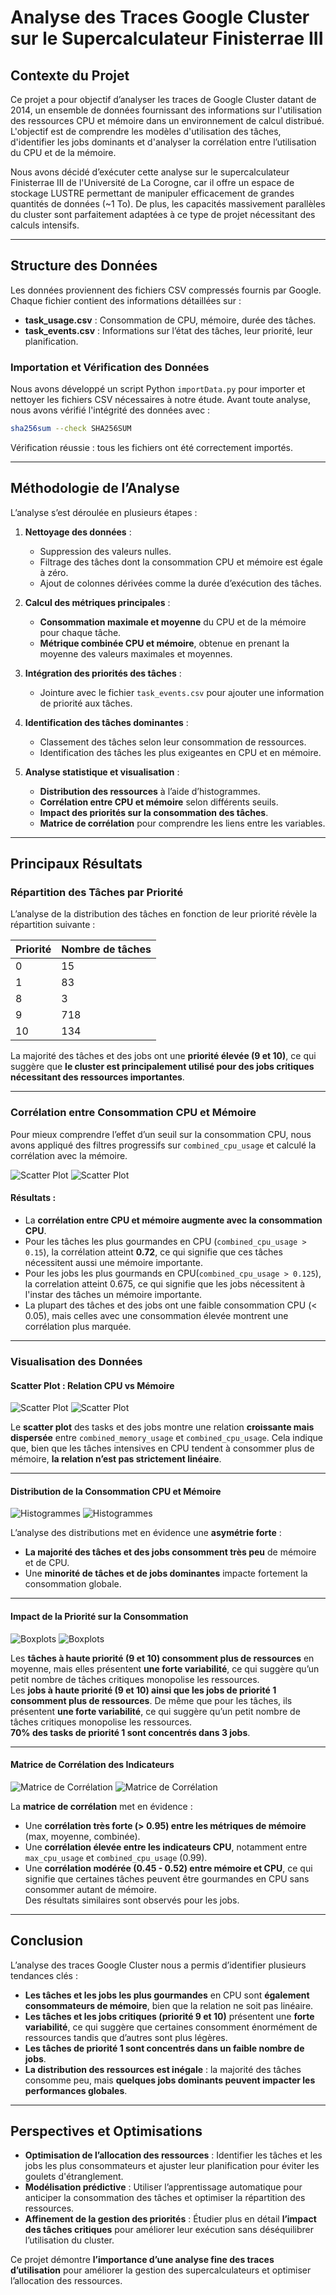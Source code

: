 # Analyse des Traces Google Cluster sur le Supercalculateur Finisterrae III

## Contexte du Projet

Ce projet a pour objectif d’analyser les traces de Google Cluster datant de 2014, un ensemble de données fournissant des informations sur l'utilisation des ressources CPU et mémoire dans un environnement de calcul distribué. L'objectif est de comprendre les modèles d'utilisation des tâches, d'identifier les jobs dominants et d'analyser la corrélation entre l’utilisation du CPU et de la mémoire.

Nous avons décidé d’exécuter cette analyse sur le supercalculateur Finisterrae III de l'Université de La Corogne, car il offre un espace de stockage LUSTRE permettant de manipuler efficacement de grandes quantités de données (~1 To). De plus, les capacités massivement parallèles du cluster sont parfaitement adaptées à ce type de projet nécessitant des calculs intensifs.

---

## Structure des Données

Les données proviennent des fichiers CSV compressés fournis par Google. Chaque fichier contient des informations détaillées sur :

- **task_usage.csv** : Consommation de CPU, mémoire, durée des tâches.
- **task_events.csv** : Informations sur l’état des tâches, leur priorité, leur planification.

### Importation et Vérification des Données

Nous avons développé un script Python `importData.py` pour importer et nettoyer les fichiers CSV nécessaires à notre étude. Avant toute analyse, nous avons vérifié l'intégrité des données avec :

```bash
sha256sum --check SHA256SUM
```

Vérification réussie : tous les fichiers ont été correctement importés.

---

## Méthodologie de l’Analyse

L’analyse s’est déroulée en plusieurs étapes :

1. **Nettoyage des données** :

   - Suppression des valeurs nulles.
   - Filtrage des tâches dont la consommation CPU et mémoire est égale à zéro.
   - Ajout de colonnes dérivées comme la durée d’exécution des tâches.

2. **Calcul des métriques principales** :

   - **Consommation maximale et moyenne** du CPU et de la mémoire pour chaque tâche.
   - **Métrique combinée CPU et mémoire**, obtenue en prenant la moyenne des valeurs maximales et moyennes.

3. **Intégration des priorités des tâches** :

   - Jointure avec le fichier `task_events.csv` pour ajouter une information de priorité aux tâches.

4. **Identification des tâches dominantes** :

   - Classement des tâches selon leur consommation de ressources.
   - Identification des tâches les plus exigeantes en CPU et en mémoire.

5. **Analyse statistique et visualisation** :
   - **Distribution des ressources** à l’aide d’histogrammes.
   - **Corrélation entre CPU et mémoire** selon différents seuils.
   - **Impact des priorités sur la consommation des tâches**.
   - **Matrice de corrélation** pour comprendre les liens entre les variables.

---

## Principaux Résultats

### Répartition des Tâches par Priorité

L’analyse de la distribution des tâches en fonction de leur priorité révèle la répartition suivante :

| Priorité | Nombre de tâches |
| -------- | ---------------- |
| 0        | 15               |
| 1        | 83               |
| 8        | 3                |
| 9        | 718              |
| 10       | 134              |

La majorité des tâches et des jobs ont une **priorité élevée (9 et 10)**, ce qui suggère que **le cluster est principalement utilisé pour des jobs critiques nécessitant des ressources importantes**.

---

### Corrélation entre Consommation CPU et Mémoire

Pour mieux comprendre l’effet d’un seuil sur la consommation CPU, nous avons appliqué des filtres progressifs sur `combined_cpu_usage` et calculé la corrélation avec la mémoire.

![Scatter Plot](Images/tasks_corr.png)
![Scatter Plot](Images/jobs_corr.png)

#### Résultats :

- La **corrélation entre CPU et mémoire augmente avec la consommation CPU**.
- Pour les tâches les plus gourmandes en CPU (`combined_cpu_usage > 0.15`), la corrélation atteint **0.72**, ce qui signifie que ces tâches nécessitent aussi une mémoire importante.
- Pour les jobs les plus gourmands en CPU(`combined_cpu_usage > 0.125`), la correlation atteint 0.675, ce qui signifie que les jobs nécessitent à l'instar des tâches un mémoire importante.
- La plupart des tâches et des jobs ont une faible consommation CPU (< 0.05), mais celles avec une consommation élevée montrent une corrélation plus marquée.

---

### Visualisation des Données

#### **Scatter Plot : Relation CPU vs Mémoire**

![Scatter Plot](Images/tasks_scatter.png)
![Scatter Plot](Images/jobs_scatter.png)

Le **scatter plot** des tasks et des jobs montre une relation **croissante mais dispersée** entre `combined_memory_usage` et `combined_cpu_usage`. Cela indique que, bien que les tâches intensives en CPU tendent à consommer plus de mémoire, **la relation n’est pas strictement linéaire**.

---

#### **Distribution de la Consommation CPU et Mémoire**

![Histogrammes](Images/tasks_hist.png)
![Histogrammes](Images/jobs_hist.png)

L’analyse des distributions met en évidence une **asymétrie forte** :

- **La majorité des tâches et des jobs consomment très peu** de mémoire et de CPU.
- Une **minorité de tâches et de jobs dominantes** impacte fortement la consommation globale.

---

#### **Impact de la Priorité sur la Consommation**

![Boxplots](Images/tasks_boxplot.png)
![Boxplots](Images/jobs_boxplot.png)


Les **tâches à haute priorité (9 et 10) consomment plus de ressources** en moyenne, mais elles présentent **une forte variabilité**, ce qui suggère qu’un petit nombre de tâches critiques monopolise les ressources.  
Les **jobs à haute priorité (9 et 10) ainsi que les jobs de priorité 1 consomment plus de ressources**. De même que pour les tâches, ils présentent **une forte variabilité**, ce qui suggère qu’un petit nombre de tâches critiques monopolise les ressources.  
**70% des tasks de priorité 1 sont concentrés dans 3 jobs**.  

---

#### **Matrice de Corrélation des Indicateurs**

![Matrice de Corrélation](Images/tasks_heatmap.png)
![Matrice de Corrélation](Images/jobs_heatmap.png)

La **matrice de corrélation** met en évidence :

- Une **corrélation très forte (> 0.95) entre les métriques de mémoire** (max, moyenne, combinée).
- Une **corrélation élevée entre les indicateurs CPU**, notamment entre `max_cpu_usage` et `combined_cpu_usage` (0.99).
- Une **corrélation modérée (0.45 - 0.52) entre mémoire et CPU**, ce qui signifie que certaines tâches peuvent être gourmandes en CPU sans consommer autant de mémoire.  
Des résultats similaires sont observés pour les jobs.  
---

## Conclusion

L’analyse des traces Google Cluster nous a permis d’identifier plusieurs tendances clés :

- **Les tâches et les jobs les plus gourmandes** en CPU sont **également consommateurs de mémoire**, bien que la relation ne soit pas linéaire.
- **Les tâches et les jobs critiques (priorité 9 et 10)** présentent une **forte variabilité**, ce qui suggère que certaines consomment énormément de ressources tandis que d’autres sont plus légères.  
- **Les tâches de priorité 1 sont concentrés dans un faible nombre de jobs**.  
- **La distribution des ressources est inégale** : la majorité des tâches consomme peu, mais **quelques jobs dominants peuvent impacter les performances globales**.  

---

## Perspectives et Optimisations

- **Optimisation de l’allocation des ressources** : Identifier les tâches et les jobs les plus consommateurs et ajuster leur planification pour éviter les goulets d'étranglement.
- **Modélisation prédictive** : Utiliser l’apprentissage automatique pour anticiper la consommation des tâches et optimiser la répartition des ressources.
- **Affinement de la gestion des priorités** : Étudier plus en détail **l’impact des tâches critiques** pour améliorer leur exécution sans déséquilibrer l’utilisation du cluster.

Ce projet démontre **l’importance d’une analyse fine des traces d’utilisation** pour améliorer la gestion des supercalculateurs et optimiser l’allocation des ressources.
